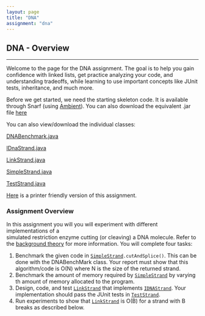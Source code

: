 ```yaml
---
layout: page
title: "DNA"
assignment: "dna"
---
```


## DNA - Overview
---

Welcome to the page for the DNA assignment. The goal is to help you gain confidence with linked lists, get practice analyzing your code, and understanding tradeoffs, while learning to use important concepts like JUnit tests, inheritance, and much more.

Before we get started, we need the starting skeleton code. It is available through Snarf (using [Ambient](https://www.cs.duke.edu/csed/ambient/)). You can also download the equivalent .jar file [here](/dna/src/DNA.jar)

You can also view/download the individual classes:

[DNABenchmark.java](/dna/code/DNABenchmark.html)

[IDnaStrand.java](/dna/code/IDnaStrand.html)

[LinkStrand.java](/dna/code/LinkStrand.html)

[SimpleStrand.java](/dna/code/SimpleStrand.html)

[TestStrand.java](/dna/code/TestStrand.html)

[Here](/dna/printer-friendly) is a printer friendly version of this assignment.

### Assignment Overview

In	this	assignment	you	will	you	will	experiment	with	different	implementations	of	a	
simulated restriction	 enzyme cutting	 (or	 cleaving)	 a	 DNA	 molecule. Refer to the [background theory](/dna/theory.html) for more information. You	 will
complete four	tasks:

<ol>
<li> Benchmark	 the	 given	 code	 in	 <code><a href="code/SimpleStrand.html">SimpleStrand</a>.cutAndSplice()</code>. This	can	be	done	with	the	DNABenchMark class.	Your	report	must	show	that	this	algorithm/code	is	O(N)	where	N	is	the	size	of	the	returned	strand.</li>
<li> Benchmark the amount of memory required by <code><a href="code/SimpleStrand.html">SimpleStrand</a></code> by varying  th amount of memory allocated to the program.</li>
<li> Design,	 code,	 and	 test	 <code><a href="code/LinkStrand.html">LinkStrand</a></code> that	 implements	 <code><a href="code/IDNAStrand.html">IDNAStrand</a></code>.	Your implementation	should	pass	the	JUnit tests	in	<code><a href="code/TestStrand.html">TestStrand</a></code>.</li>
<li> Run	 experiments	 to	 show	 that	 <code><a href="code/LinkStrand.html">LinkStrand</a></code> is	 O(B)	 for	 a	 strand	 with	 B	breaks	as	described	below.</li>
</ol>
